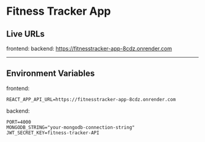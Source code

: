 # Fitness Tracker App

## Live URLs

frontend:
backend: https://fitnesstracker-app-8cdz.onrender.com

---

## Environment Variables

frontend:

```
REACT_APP_API_URL=https://fitnesstracker-app-8cdz.onrender.com
```

backend:

```
PORT=4000
MONGODB_STRING="your-mongodb-connection-string"
JWT_SECRET_KEY=fitness-tracker-API
```
